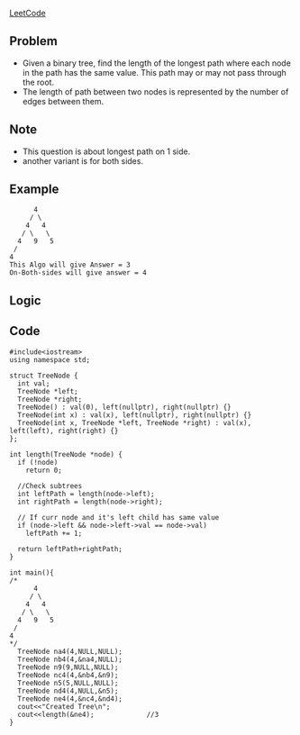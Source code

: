 [LeetCode](https://leetcode.com/problems/longest-univalue-path/)

## Problem
- Given a binary tree, find the length of the longest path where each node in the path has the same value. This path may or may not pass through the root.
- The length of path between two nodes is represented by the number of edges between them.

## Note
- This question is about longest path on 1 side.
- another variant is for both sides.

## Example
```
      4
     / \
    4   4
   / \   \
  4   9   5
 /
4
This Algo will give Answer = 3
On-Both-sides will give answer = 4
```

## Logic

## Code
```
#include<iostream>
using namespace std;

struct TreeNode {
  int val;
  TreeNode *left;
  TreeNode *right;
  TreeNode() : val(0), left(nullptr), right(nullptr) {}
  TreeNode(int x) : val(x), left(nullptr), right(nullptr) {}
  TreeNode(int x, TreeNode *left, TreeNode *right) : val(x), left(left), right(right) {}  
};

int length(TreeNode *node) {
  if (!node)
    return 0;

  //Check subtrees
  int leftPath = length(node->left);
  int rightPath = length(node->right);

  // If curr node and it's left child has same value
  if (node->left && node->left->val == node->val)
    leftPath += 1;

  return leftPath+rightPath;
}

int main(){
/*
      4
     / \
    4   4
   / \   \
  4   9   5
 /
4
*/
  TreeNode na4(4,NULL,NULL);
  TreeNode nb4(4,&na4,NULL);
  TreeNode n9(9,NULL,NULL);
  TreeNode nc4(4,&nb4,&n9);
  TreeNode n5(5,NULL,NULL);
  TreeNode nd4(4,NULL,&n5);
  TreeNode ne4(4,&nc4,&nd4);
  cout<<"Created Tree\n";
  cout<<length(&ne4);             //3
}    
```
